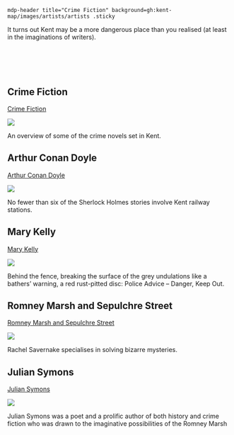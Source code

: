 `mdp-header title="Crime Fiction" background=gh:kent-map/images/artists/artists .sticky`

It turns out Kent may be a more dangerous place than you realised (at least in the imaginations of writers).

# &nbsp; 
<param class="cards">

## Crime Fiction

[Crime Fiction](/crime/crime-overview)

![](https://raw.githubusercontent.com/kent-map/images/main/thumbnails/crime_Crime_Fiction.jpg)

An overview of some of the crime novels set in Kent.

## Arthur Conan Doyle

[Arthur Conan Doyle](/19c/19c-conan-doyle)

![](https://raw.githubusercontent.com/kent-map/images/main/thumbnails/crime_fiction1.jpg)

No fewer than six of the Sherlock Holmes stories involve Kent railway stations.

## Mary Kelly

[Mary Kelly](/20c/20c-kelly-biography/)

![](https://raw.githubusercontent.com/kent-map/images/main/thumbnails/crime_Mary_Kelly.jpg)

Behind the fence, breaking the surface of the grey undulations like a bathers’ warning, a red rust-pitted disc: Police Advice – Danger, Keep Out.

## Romney Marsh and Sepulchre Street

[Romney Marsh and Sepulchre Street](/21c/21c-edwards-sepulchre-street/)

![](https://raw.githubusercontent.com/kent-map/images/main/thumbnails/crime_Romney_Marsh_and_Sepulchre_Street.jpg)

Rachel Savernake specialises in solving bizarre mysteries.

## Julian Symons

[Julian Symons](/20c/20c-symons-biography)

![](https://raw.githubusercontent.com/kent-map/images/main/thumbnails/crime_Julian_Symons.jpg)

Julian Symons was a poet and a prolific author of both history and crime fiction who was drawn to the imaginative possibilities of the Romney Marsh


